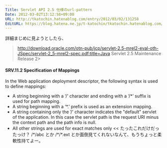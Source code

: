 ```yaml
---
Title: Servlet API 2.5 仕様のurl-pattern
Date: 2012-03-02T13:12:58+09:00
URL: http://tkatochin.hatenablog.com/entry/2012/03/02/131258
EditURL: https://blog.hatena.ne.jp/t-katochin/tkatochin.hatenablog.com/atom/entry/12704346814673962760
---
```


詳細まじめに見ようとしたら、
>http://download.oracle.com/otn-pub/jcp/servlet-2.5-mrel2-eval-oth-JSpec/servlet-2_5-mrel2-spec.pdf:title=Java Servlet 2.5 Maintenance Release 2>
<h4>SRV.11.2 Specification of Mappings</h4>In the Web application deployment descriptor, the following syntax is used to define 
mappings:
<ul><li>A string beginning with a ‘/’ character and ending with a ‘/*’ suffix is used for path mapping.
<li>A string beginning with a ‘*.’ prefix is used as an extension mapping.
<li>A string containing only the ’/’ character indicates the "default" servlet of the application. In this case the servlet path is the request URI minus the context path and the path info is null.
<li>All other strings are used for exact matches only
<<
たったこれだけだったっけ？ /*/abc とか /*/*.ext とか面倒見てくれないなんて、もうちょっと柔軟性持てよー。
